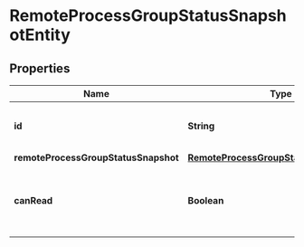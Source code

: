 

# RemoteProcessGroupStatusSnapshotEntity

## Properties

Name | Type | Description | Notes
------------ | ------------- | ------------- | -------------
**id** | **String** | The id of the remote process group. |  [optional]
**remoteProcessGroupStatusSnapshot** | [**RemoteProcessGroupStatusSnapshotDTO**](RemoteProcessGroupStatusSnapshotDTO.md) |  |  [optional]
**canRead** | **Boolean** | Indicates whether the user can read a given resource. |  [optional]



